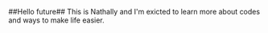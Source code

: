 ##Hello future##
This is Nathally and I'm exicted to learn more about codes and ways to make life easier.
